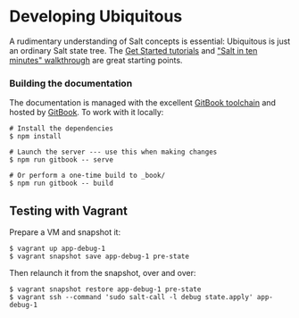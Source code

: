 # Developing Ubiquitous

A rudimentary understanding of Salt concepts is essential: Ubiquitous is just an ordinary Salt state tree. The [Get Started tutorials](https://docs.saltstack.com/en/getstarted/) and ["Salt in ten minutes" walkthrough](https://docs.saltstack.com/en/latest/topics/tutorials/walkthrough.html) are great starting points.

### Building the documentation

The documentation is managed with the excellent [GitBook toolchain](https://toolchain.gitbook.com/) and hosted by [GitBook](https://www.gitbook.com/). To work with it locally:

```
# Install the dependencies
$ npm install

# Launch the server --- use this when making changes
$ npm run gitbook -- serve

# Or perform a one-time build to _book/
$ npm run gitbook -- build
```

## Testing with Vagrant

Prepare a VM and snapshot it:

```
$ vagrant up app-debug-1
$ vagrant snapshot save app-debug-1 pre-state
```

Then relaunch it from the snapshot, over and over:

```
$ vagrant snapshot restore app-debug-1 pre-state
$ vagrant ssh --command 'sudo salt-call -l debug state.apply' app-debug-1
```
